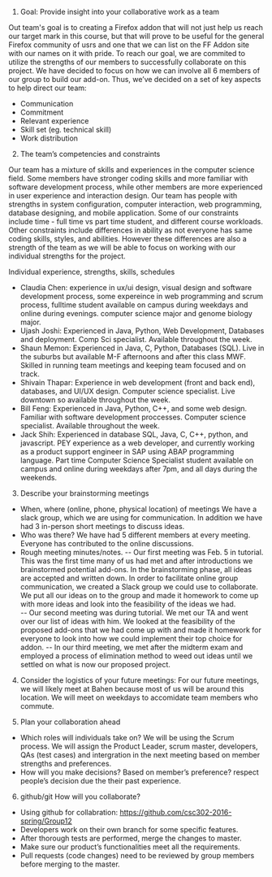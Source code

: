 1. Goal: Provide insight into your collaborative work as a team

  Out team's goal is to creating a Firefox addon that will not just help us reach our target mark in this course, but that will prove to be useful for the general Firefox community of usrs and one that we can list on the FF Addon site with our names on it with pride. To reach our goal, we are commited to utilize the strengths of our members to successfully collaborate on this project. We have decided to focus on how we can involve all 6 members of our group to build our add-on. Thus, we’ve decided on a set of key aspects to help direct our team:
  - Communication
  - Commitment
  - Relevant experience
  - Skill set (eg. technical skill)
  - Work distribution

2. The team’s competencies and constraints

Our team has a mixture of skills and experiences in the computer science field. Some members have stronger coding skills and more familiar with software development process, while other members are more experienced in user experience and interaction design. Our team has people with strengths in system configuration, computer interaction, web programming, database designing, and mobile application. Some of our constraints include time - full time vs part time student, and different course workloads. Other constraints include differences in ability as not everyone has same coding skills, styles, and abilities. However these differences are also a strength of the team as we will be able to focus on working with our individual strengths for the project.
  
Individual experience, strengths, skills, schedules
  - Claudia Chen: experience in ux/ui design, visual design and software development process, some expereince in web programming and scrum process, fulltime student available on campus during weekdays and online during evenings. computer science major and genome biology major.
  - Ujash Joshi: Experienced in Java, Python, Web Development, Databases and deployment. Comp Sci specialist. Available throughout the week.
  - Shaun Memon: Experienced in Java, C, Python, Databases (SQL). Live in the suburbs but available M-F afternoons and after this class MWF. Skilled in running team meetings and keeping team focused and on track. 
  - Shivain Thapar: Experience in web development (front and back end), databases, and UI/UX design. Computer science specialist. Live downtown so available throughout the week. 
  - Bill Feng: Experienced in Java, Python, C++, and some web design. Familiar with software development proccesses. Computer science specialist. Available throughout the week.
  - Jack Shih: Experienced in database SQL, Java, C, C++, python, and javascript. PEY experience as a web developer, and currently working as a product support engineer in SAP using ABAP programming language. Part time Computer Science Specialist student available on campus and online during weekdays after 7pm, and all days during the weekends. 

3. Describe your brainstorming meetings
  - When, where (online, phone, physical location) of meetings
  We have a slack group, which we are using for communication. In addition we have had 3 in-person short meetings to discuss ideas.
  - Who was there?
  We have had 5 different members at every meeting. Everyone has contributed to the online discussions.
  - Rough meeting minutes/notes.
  -- Our first meeting was Feb. 5 in tutorial. This was the first time many of us had met and after introductions we brainstormed potential add-ons. In the brainstorming phase, all ideas are accepted and written down. In order to facilitate online group communication, we created a Slack group we could use to collaborate. We put all our ideas on to the group and made it homework to come up with more ideas and look into the feasibility of the ideas we had.  
  -- Our second meeting was during tutorial. We met our TA and went over our list of ideas with him. We looked at the feasibility of the proposed add-ons that we had come up with and made it homework for everyone to look into how we could implement their top choice for addon.
  -- In our third meeting, we met after the midterm exam and employed a process of elimination method to weed out ideas until we settled on what is now our proposed project. 


4. Consider the logistics of  your future meetings:
  For our future meetings, we will likely meet at Bahen because most of us will be around this location. We will meet on weekdays to accomidate team members who commute.

5. Plan your collaboration ahead
  - Which roles will individuals take on?
  We will be using the Scrum process. We will assign the Product Leader, scrum master, developers, QAs (test cases) and intergration in the next meeting based on member strengths and preferences.
  - How will you make decisions?
  Based on member’s preference? respect people’s decision due the their past experience.

6. github/git How will you collaborate?
  - Using github for collabration: https://github.com/csc302-2016-spring/Group12
  - Developers work on their own branch for some specific features.
  - After thorough tests are performed, merge the changes to master.
  - Make sure our product’s functionalities meet all the requirements.
  - Pull requests (code changes) need to be reviewed by group members before merging to the master.

